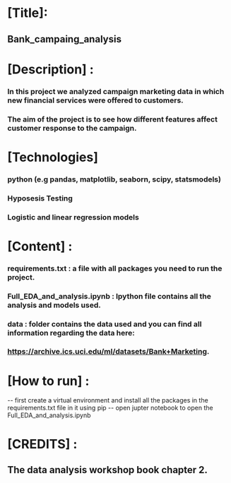 # [Title]: 
## Bank_campaing_analysis
# [Description] : 
### In this project we analyzed campaign marketing data in which new financial services were offered to customers. 
### The aim of the project is to see how different features affect customer response to the campaign.
# [Technologies]
### python (e.g pandas, matplotlib, seaborn, scipy, statsmodels)
### Hyposesis Testing
### Logistic and linear regression models
# [Content] : 
### requirements.txt : a file with all packages you need to run the project.
### Full_EDA_and_analysis.ipynb : Ipython file contains all the analysis and models used.
### data : folder contains the data used and you can find all information regarding the data here: 
### https://archive.ics.uci.edu/ml/datasets/Bank+Marketing.
# [How to run] :
-- first create a virtual environment and install all the packages in the requirements.txt file in it using pip
-- open jupter notebook to open the Full_EDA_and_analysis.ipynb
# [CREDITS] :
## The data analysis workshop book chapter 2. 
